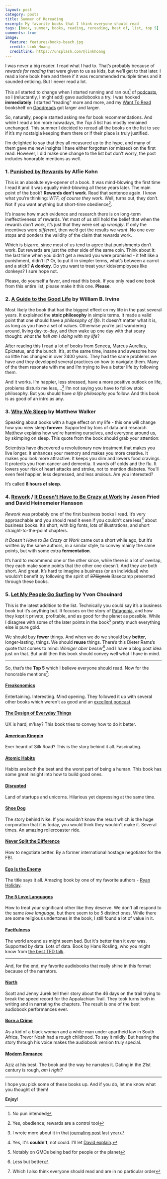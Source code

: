 ```yaml
---
layout: post
category: posts
title: Summer of Rereading
excerpt: My favorite books that I think everyone should read
tags: [book, summer, books, reading, rereading, best of, list, top 5]
comments: true
image:
  feature: features/books-beach.jpg
  credit: Link Hoang
  creditlink: https://unsplash.com/@linkhoang
---
```


I was never a big reader. I read what I had to. That’s probably because of _rewards for reading_ that were given to us as kids, but we’ll get to that later. I read a lone book here and there if it was recommended multiple times and it sounded enticing. But I never read a lot.

This all started to change when I started running and ran out[^1327] of [podcasts](https://www.parallelpassion.com/), so I (reluctantly, I might add) gave audiobooks a try. I was hooked **immediately**. I started "reading" more and more, and my [Want To Read](https://www.goodreads.com/review/list/23635185?shelf=to-read) bookshelf on [Goodreads](https://www.goodreads.com/miharekar) got larger and larger.

So, naturally, people started asking me for book recommendations. And while I read a ton more nowadays, the _Top 5_ list has mostly remained unchanged. This summer I decided to reread all the books on the list to see if it’s my nostalgia keeping them there or if their place is truly justified.

I’m delighted to say that they all measured up to the hype, and many of them gave me new insights I have either forgotten (or missed) on the first read. However, I did make one change to the list but don't worry, the post includes honorable mentions as well.

### 1. [Punished by Rewards](https://www.amazon.com/o/ASIN/132845052X/parpaspod-20) by Alfie Kohn

This is an absolute eye-opener of a book. It was mind-blowing the first time I read it and it was equally mind-blowing all these years later. The main point of the book? **Rewards don’t work**. Read that sentence again. I know what you’re thinking: _WTF, of course they work_. Well, turns out, they don’t. Not if you want anything but short-time obedience[^a038].

It’s  insane how much evidence and research there is on long-term ineffectiveness of rewards. Yet most of us still hold the belief that when the rewards don’t work, it’s just that they were set up _wrongly_. If only the incentives were _different_, then we’d get the results we _want_. No one ever stops and ponders the validity of the claim that rewards work.

Which is bizarre, since most of us tend to agree that punishments don’t work. But rewards are just the other side of the same coin. Think about it: the last time when you didn’t get a reward you were promised - it felt like a punishment, didn’t it? Or, to put it in simpler terms, what’s between a carrot and a stick? **A donkey**. Do you want to treat your kids/employees like donkeys? I sure hope not.

Please, do yourself a favor, and read this book. If you only read one book from this entire list, please make it this one. **Please**.

### 2. [A Guide to the Good Life](https://www.amazon.com/o/ASIN/0195374614/parpaspod-20) by William B. Irvine

Most likely the book that had the biggest effect on my life in the past several years. It explained the **stoic philosophy** in simple terms. It made a valid point that one should have a _philosophy of life_. It doesn't matter what it is, as long as you have a set of values. Otherwise you’re just wandering around, living day-to-day, and then wake up one day with that scary thought: _what the hell am I doing with my life_?

After reading this I read a lot of books from Seneca, Marcus Aurelius, Epictetus, and the bunch. It’s, at the same time, insane and awesome how so little has changed in over 2400 years. They had the same problems we have and they developed several practices on how to navigate them. Many of the them resonate with me and I’m trying to live a better life by following them.

And it works. I’m happier, less stressed, have a more positive outlook on life, problems disturb me less,…[^745c] I’m not saying you have to follow stoic philosophy. But you should have _a life philosophy_ you follow. And this book is as good of an intro as any.

### 3. [Why We Sleep](https://www.amazon.com/o/ASIN/1501144324/parpaspod-20) by Matthew Walker

Speaking about books with a huge effect on my life - this one will change how you view sleep **forever**. Supported by tons of data and research Matthew explains how we're harming ourselves, and everyone around us, by skimping on sleep. This quote from the book should grab your attention:

Scientists have discovered a revolutionary new treatment that makes you live longer. It enhances your memory and makes you more creative. It makes you look more attractive. It keeps you slim and lowers food cravings. It protects you from cancer and dementia. It wards off colds and the flu. It lowers your risk of heart attacks and stroke, not to mention diabetes. You’ll even feel happier, less depressed, and less anxious. Are you interested?

It’s called **8 hours of sleep**.

### 4. [Rework](https://www.amazon.com/o/ASIN/0307463745/parpaspod-20) / [It Doesn't Have to Be Crazy at Work](https://www.amazon.com/o/ASIN/0062874780/parpaspod-20) by Jason Fried and David Heinemeier Hansson

_Rework_ was probably one of the first business books I read. It’s very approachable and you should read it even if you couldn’t care less[^67ee] about business books. It’s short, with big fonts, lots of illustrations, and short straight-to-the-point chapters.

_It Doesn't Have to Be Crazy at Work_ came out a short while ago, but it’s written by the same authors, in a similar style, to convey mainly the same points, but with some extra **fermentation**.

It’s hard to recommend one or the other since, while there is a lot of overlap, they each make some points that the other one doesn’t. And they are both short. And great. It’s hard to imagine a business (or an individual) who wouldn’t benefit by following the spirit of ~~37Signals~~ Basecamp presented through these books.

### 5. [Let My People Go Surfing](https://www.amazon.com/o/ASIN/0143109677/parpaspod-20) by Yvon Chouinard

This is the latest addition to the list. Technically you could say it’s a business book but it’s anything but. It focuses on the story of [Patagonia](https://www.patagonia.com/), and how they kept it private, profitable, and as good for the planet as possible. While I disagree with some of the later points in the book[^7548] pretty much everything else is pure gold.

We should buy **fewer** things. And when we do we should buy **better**, longer-lasting, things. We should **reuse** things. There’s this Dieter Rams’s quote that comes to mind: _Weniger aber besser_[^377f] and I have a blog post idea just on that. But until then this book should convey well what I have in mind.

---

So, that’s the **Top 5** which I believe everyone should read. Now for the honorable mentions[^9565]:

#### [Freakonomics](https://www.amazon.com/o/ASIN/0060731338/parpaspod-20)

Entertaining. Interesting. Mind opening. They followed it up with several other books which weren't as good and an [excellent podcast](http://freakonomics.com/).

#### [The Design of Everyday Things](https://www.amazon.com/o/ASIN/0465050654/parpaspod-20)

UX is hard, m'kay? This book tries to convey how to do it better.

#### [American Kingpin](https://www.amazon.com/o/ASIN/0143129023/parpaspod-20)

Ever heard of Silk Road? This is the story behind it all. Fascinating.

#### [Atomic Habits](https://www.amazon.com/o/ASIN/B07RFSSYBH/parpaspod-20)

Habits are both the best and the worst part of being a human. This book has some great insight into how to build good ones.

#### [Disrupted](https://www.amazon.com/o/ASIN/B01DDV6SYY/parpaspod-20)

Land of startups and unicorns. Hilarious yet depressing at the same time.

#### [Shoe Dog](https://www.amazon.com/o/ASIN/B01CRJA470/parpaspod-20)

The story behind Nike. If you wouldn't know the result which is the huge corporation that it is today, you would think they wouldn't make it. Several times. An amazing rollercoaster ride.

#### [Never Split the Difference](https://www.amazon.com/o/ASIN/0062407805/parpaspod-20)

How to negotiate better. By a former international hostage negotiator for the FBI.

#### [Ego Is the Enemy](https://www.amazon.com/o/ASIN/B01GSIZ9EY/parpaspod-20)

The title says it all. Amazing book by one of my favorite authors - [Ryan Holiday](https://ryanholiday.net/).

#### [The 5 Love Languages](https://www.amazon.com/o/ASIN/080241270X/parpaspod-20)

How to treat your significant other like they deserve. We don't all respond to the same _love language_, but there seem to be 5 distinct ones. While there are some religious undertones in the book, I still found a lot of value in it.

#### [Factfulness](https://www.amazon.com/o/ASIN/1250107814/parpaspod-20)

The world around us might seem bad. But it's better than it ever was. Supported by data. Lots of data. Book by Hans Rosling, who you might know from [the best TED talk](https://www.youtube.com/watch?v=hVimVzgtD6w).

---

And, for the end, my favorite audiobooks that really shine in this format because of the narrators.

#### [North](https://www.audible.com/pd/North-Audiobook/B07BLMT7Z7)

Scott and Jenny Jurek tell their story about the 46 days on the trail trying to break the speed record for the Appalachian Trail. They took turns both in writing and in narrating the chapters. The result is one of the best audiobook performances ever.

#### [Born a Crime](https://www.audible.com/pd/Born-a-Crime-Audiobook/B01IW9TQPK)

As a kid of a black woman and a white man under apartheid law in South Africa, Trevor Noah had a rough childhood. To say it mildly. But hearing the story through his voice makes the audiobook version truly special.

#### [Modern Romance](https://www.audible.com/pd/Modern-Romance-Audiobook/B00UKEQK82)

Aziz at his best. The book and the way he narrates it. Dating in the 21st century is rough, _am I right_?

---

I hope you pick some of these books up. And if you do, let me know what you thought of them!

**Enjoy**!

[^1327]: No pun intended
[^a038]: Yes, obedience; rewards are a control tool
[^745c]: I wrote more about it in that [journaling post](/posts/2018/09/02/journaling/) last year
[^67ee]: Yes, it's **couldn't**, not could. I'll let [David explain](https://youtu.be/om7O0MFkmpw).
[^7548]: Notably on GMOs being bad for people or the planet
[^377f]: Less but better
[^9565]: Which I also think everyone should read and are in no particular order
